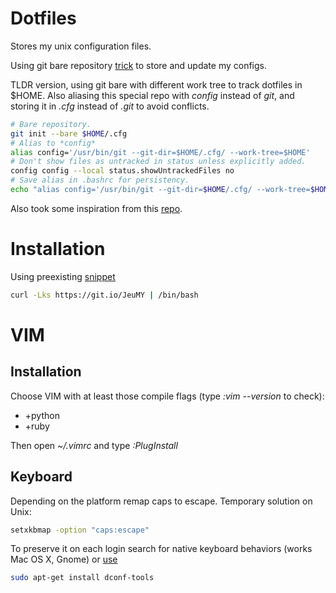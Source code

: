 # Dotfiles
Stores my unix configuration files.

Using git bare repository [trick](https://www.atlassian.com/git/tutorials/dotfiles)
to store and update my configs.

TLDR version, using git bare with different work tree to track dotfiles in
$HOME. Also aliasing this special repo with *config* instead of *git*, and
storing it in *.cfg* instead of *.git* to avoid conflicts.

```bash
# Bare repository.
git init --bare $HOME/.cfg
# Alias to *config*
alias config='/usr/bin/git --git-dir=$HOME/.cfg/ --work-tree=$HOME'
# Don't show files as untracked in status unless explicitly added.
config config --local status.showUntrackedFiles no
# Save alias in .bashrc for persistency.
echo "alias config='/usr/bin/git --git-dir=$HOME/.cfg/ --work-tree=$HOME'" >> $HOME/.bashrc
```

Also took some inspiration from this [repo](https://github.com/ibab/dotfiles).

# Installation

Using preexisting [snippet](https://gist.github.com/kuddai/d119010117035180b596e8faf2e8be25#file-dot-init-sh)

```bash
curl -Lks https://git.io/JeuMY | /bin/bash
```

# VIM

## Installation
Choose VIM with at least those compile flags (type *:vim --version* to check):
* +python
* +ruby

Then open *~/.vimrc* and type *:PlugInstall*

## Keyboard
Depending on the platform remap caps to escape.
Temporary solution on Unix:
```bash
setxkbmap -option "caps:escape"
```

To preserve it on each login search for native keyboard behaviors (works Mac OS X, Gnome) or [use](https://askubuntu.com/questions/363346/how-to-permanently-switch-caps-lock-and-esc)
```bash
sudo apt-get install dconf-tools
```
